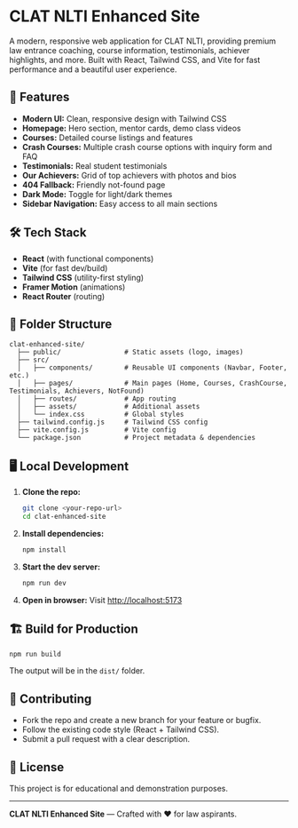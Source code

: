 # CLAT NLTI Enhanced Site

A modern, responsive web application for CLAT NLTI, providing premium law entrance coaching, course information, testimonials, achiever highlights, and more. Built with React, Tailwind CSS, and Vite for fast performance and a beautiful user experience.

## 🚀 Features
- **Modern UI:** Clean, responsive design with Tailwind CSS
- **Homepage:** Hero section, mentor cards, demo class videos
- **Courses:** Detailed course listings and features
- **Crash Courses:** Multiple crash course options with inquiry form and FAQ
- **Testimonials:** Real student testimonials
- **Our Achievers:** Grid of top achievers with photos and bios
- **404 Fallback:** Friendly not-found page
- **Dark Mode:** Toggle for light/dark themes
- **Sidebar Navigation:** Easy access to all main sections

## 🛠️ Tech Stack
- **React** (with functional components)
- **Vite** (for fast dev/build)
- **Tailwind CSS** (utility-first styling)
- **Framer Motion** (animations)
- **React Router** (routing)

## 📁 Folder Structure
```
clat-enhanced-site/
  ├── public/                # Static assets (logo, images)
  ├── src/
  │   ├── components/        # Reusable UI components (Navbar, Footer, etc.)
  │   ├── pages/             # Main pages (Home, Courses, CrashCourse, Testimonials, Achievers, NotFound)
  │   ├── routes/            # App routing
  │   ├── assets/            # Additional assets
  │   └── index.css          # Global styles
  ├── tailwind.config.js     # Tailwind CSS config
  ├── vite.config.js         # Vite config
  └── package.json           # Project metadata & dependencies
```

## 🖥️ Local Development
1. **Clone the repo:**
   ```bash
   git clone <your-repo-url>
   cd clat-enhanced-site
   ```
2. **Install dependencies:**
   ```bash
   npm install
   ```
3. **Start the dev server:**
   ```bash
   npm run dev
   ```
4. **Open in browser:**
   Visit [http://localhost:5173](http://localhost:5173)

## 🏗️ Build for Production
```bash
npm run build
```
The output will be in the `dist/` folder.

## 🤝 Contributing
- Fork the repo and create a new branch for your feature or bugfix.
- Follow the existing code style (React + Tailwind CSS).
- Submit a pull request with a clear description.

## 📄 License
This project is for educational and demonstration purposes.

---

**CLAT NLTI Enhanced Site** — Crafted with ❤️ for law aspirants.
